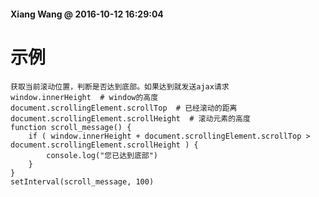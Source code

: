 #### Xiang Wang @ 2016-10-12 16:29:04

# 示例
    获取当前滚动位置，判断是否达到底部。如果达到就发送ajax请求
    window.innerHeight  # window的高度
    document.scrollingElement.scrollTop  # 已经滚动的距离
    document.scrollingElement.scrollHeight  # 滚动元素的高度
    function scroll_message() {
        if ( window.innerHeight + document.scrollingElement.scrollTop > document.scrollingElement.scrollHeight ) {
            console.log("您已达到底部")
        }
    }
    setInterval(scroll_message, 100)

